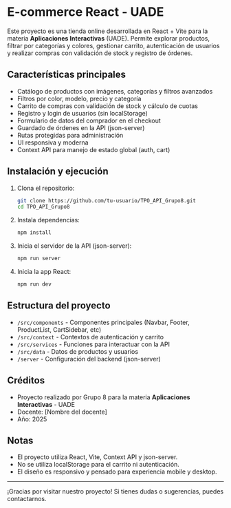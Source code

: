 # E-commerce React - UADE

Este proyecto es una tienda online desarrollada en React + Vite para la materia **Aplicaciones Interactivas** (UADE). Permite explorar productos, filtrar por categorías y colores, gestionar carrito, autenticación de usuarios y realizar compras con validación de stock y registro de órdenes.

## Características principales
- Catálogo de productos con imágenes, categorías y filtros avanzados
- Filtros por color, modelo, precio y categoría
- Carrito de compras con validación de stock y cálculo de cuotas
- Registro y login de usuarios (sin localStorage)
- Formulario de datos del comprador en el checkout
- Guardado de órdenes en la API (json-server)
- Rutas protegidas para administración
- UI responsiva y moderna
- Context API para manejo de estado global (auth, cart)

## Instalación y ejecución
1. Clona el repositorio:
   ```bash
   git clone https://github.com/tu-usuario/TPO_API_Grupo8.git
   cd TPO_API_Grupo8
   ```
2. Instala dependencias:
   ```bash
   npm install
   ```
3. Inicia el servidor de la API (json-server):
   ```bash
   npm run server
   ```
4. Inicia la app React:
   ```bash
   npm run dev
   ```

## Estructura del proyecto
- `/src/components` - Componentes principales (Navbar, Footer, ProductList, CartSidebar, etc)
- `/src/context` - Contextos de autenticación y carrito
- `/src/services` - Funciones para interactuar con la API
- `/src/data` - Datos de productos y usuarios
- `/server` - Configuración del backend (json-server)

## Créditos
- Proyecto realizado por Grupo 8 para la materia **Aplicaciones Interactivas** - UADE
- Docente: [Nombre del docente]
- Año: 2025

## Notas
- El proyecto utiliza React, Vite, Context API y json-server.
- No se utiliza localStorage para el carrito ni autenticación.
- El diseño es responsivo y pensado para experiencia mobile y desktop.

---
¡Gracias por visitar nuestro proyecto! Si tienes dudas o sugerencias, puedes contactarnos.
